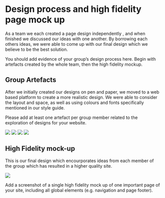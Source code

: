 # Design process and high fidelity page mock up

As a team we each created a page design independently , and when finished we discussed our ideas with one another. By borrowing each others ideas, we were able to come up with our final design which we believe to be the best solution. 

You should add evidence of your group’s design process here. Begin with artefacts created by the whole team, then the high fidelity mockup.

## Group Artefacts

After we initially created our designs on pen and paper, we moved to a web based platform to create a more realistic design. We were able to consider the layout and space, as well as using colours and fonts specifically mentioned in our style guide. 

Please add at least one artefact per group member related to the exploration of designs for your website.

<img src="sp3-prototyping/Webpage Mockup-Bryan.PNG"> 


<img src="sp3-prototyping/Slide1.PNG"> 


<img src="sp3-prototyping/mobile-design-adele.png"> 


<img src="sp3-prototyping/MockUp2- Bryan.PNG"> 



## High Fidelity mock-up

This is our final design which encourporates ideas from each member of the group which has resulted in a higher quality site. 


<img src="sp3-prototyping/finalMockUp.png"> 

Add a screenshot of a single high fidelity mock up of one important page of your site, including all global elements (e.g. navigation and page footer).
